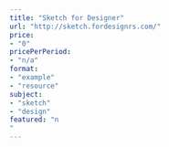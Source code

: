 ```yaml
---
title: "Sketch for Designer"
url: "http://sketch.fordesignrs.com/"
price: 
- "0"
pricePerPeriod: 
- "n/a"
format: 
- "example"
- "resource"
subject: 
- "sketch"
- "design"
featured: "n"
---
```

